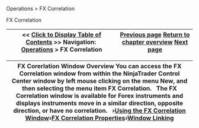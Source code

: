 ﻿


Operations \> FX Correlation






















FX Correlation







| \<\< [Click to Display Table of Contents](fx-correlation.md) \>\> **Navigation:**     [Operations](operations.md) \> FX Correlation | [Previous page](window_linking.md) [Return to chapter overview](operations.md) [Next page](using-the-fx-correlation-windo.md) |
| --- | --- |













| FX Corerlation Window Overview You can access the FX Correlation window from within the NinjaTrader Control Center window by left mouse clicking on the menu New, and then selecting the menu item FX Correlation.   The FX Correlation window is available for Forex instruments and displays instruments move in a similar direction, opposite direction, or have no correlation.   ›[Using the FX Correlation Window](using-the-fx-correlation-windo.md)›[FX Correlation Properties](fx-correlation-properties.md)›[Window Linking](window-linking-fx-correlation.md) |
| --- |










